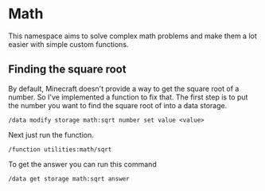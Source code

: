 # Math
This namespace aims to solve complex math problems and make them a lot easier with simple custom functions.

## Finding the square root
By default, Minecraft doesn't provide a way to get the square root of a number. So I've implemented a function to fix that. The first step is to put the number you want to find the square root of into a data storage.
```
/data modify storage math:sqrt number set value <value>
```

Next just run the function.
```
/function utilities:math/sqrt
```

To get the answer you can run this command
```
/data get storage math:sqrt answer
```